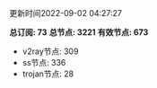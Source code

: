更新时间2022-09-02 04:27:27

**总订阅: 73**
**总节点: 3221**
**有效节点: 673**
- v2ray节点: 309
- ss节点: 336
- trojan节点: 28
